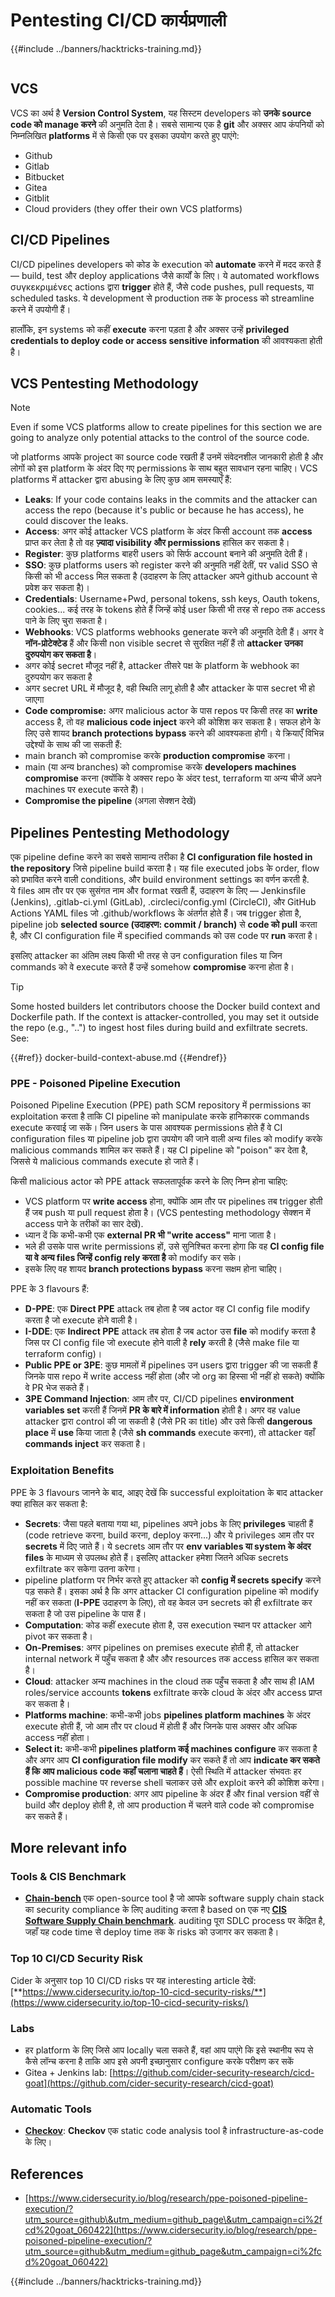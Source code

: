 # Pentesting CI/CD कार्यप्रणाली

{{#include ../banners/hacktricks-training.md}}

<figure><img src="../images/CLOUD-logo-letters.svg" alt=""><figcaption></figcaption></figure>

## VCS

VCS का अर्थ है **Version Control System**, यह सिस्टम developers को **उनके source code को manage करने** की अनुमति देता है। सबसे सामान्य एक है **git** और अक्सर आप कंपनियों को निम्नलिखित **platforms** में से किसी एक पर इसका उपयोग करते हुए पाएंगे:

- Github
- Gitlab
- Bitbucket
- Gitea
- Gitblit
- Cloud providers (they offer their own VCS platforms)


## CI/CD Pipelines

CI/CD pipelines developers को कोड के execution को **automate** करने में मदद करते हैं — build, test और deploy applications जैसे कार्यों के लिए। ये automated workflows συγκεκριμένες actions द्वारा **trigger** होते हैं, जैसे code pushes, pull requests, या scheduled tasks. ये development से production तक के process को streamline करने में उपयोगी हैं।

हालाँकि, इन systems को कहीं **execute** करना पड़ता है और अक्सर उन्हें **privileged credentials to deploy code or access sensitive information** की आवश्यकता होती है।

## VCS Pentesting Methodology

> [!NOTE]
> Even if some VCS platforms allow to create pipelines for this section we are going to analyze only potential attacks to the control of the source code.

जो platforms आपके project का source code रखती हैं उनमें संवेदनशील जानकारी होती है और लोगों को इस platform के अंदर दिए गए permissions के साथ बहुत सावधान रहना चाहिए। VCS platforms में attacker द्वारा abusing के लिए कुछ आम समस्याएँ हैं:

- **Leaks**: If your code contains leaks in the commits and the attacker can access the repo (because it's public or because he has access), he could discover the leaks.
- **Access**: अगर कोई attacker VCS platform के अंदर किसी account तक **access** प्राप्त कर लेता है तो वह **ज़्यादा visibility और permissions** हासिल कर सकता है।
- **Register**: कुछ platforms बाहरी users को सिर्फ account बनाने की अनुमति देती हैं।
- **SSO**: कुछ platforms users को register करने की अनुमति नहीं देतीं, पर valid SSO से किसी को भी access मिल सकता है (उदाहरण के लिए attacker अपने github account से प्रवेश कर सकता है)।
- **Credentials**: Username+Pwd, personal tokens, ssh keys, Oauth tokens, cookies... कई तरह के tokens होते हैं जिन्हें कोई user किसी भी तरह से repo तक access पाने के लिए चुरा सकता है।
- **Webhooks**: VCS platforms webhooks generate करने की अनुमति देती हैं। अगर वे **नॉन-प्रोटेक्टेड** हैं और किसी non visible secret से सुरक्षित नहीं हैं तो **attacker उनका दुरुपयोग कर सकता है**।
- अगर कोई secret मौजूद नहीं है, attacker तीसरे पक्ष के platform के webhook का दुरुपयोग कर सकता है
- अगर secret URL में मौजूद है, वही स्थिति लागू होती है और attacker के पास secret भी हो जाएगा
- **Code compromise:** अगर malicious actor के पास repos पर किसी तरह का **write** access है, तो वह **malicious code inject** करने की कोशिश कर सकता है। सफल होने के लिए उसे शायद **branch protections bypass** करने की आवश्यकता होगी। ये क्रियाएँ विभिन्न उद्देश्यों के साथ की जा सकती हैं:
- main branch को compromise करके **production compromise** करना।
- main (या अन्य branches) को compromise करके **developers machines compromise** करना (क्योंकि वे अक्सर repo के अंदर test, terraform या अन्य चीजें अपने machines पर execute करते हैं)।
- **Compromise the pipeline** (अगला सेक्शन देखें)

## Pipelines Pentesting Methodology

एक pipeline define करने का सबसे सामान्य तरीका है **CI configuration file hosted in the repository** जिसे pipeline build करता है। यह file executed jobs के order, flow को प्रभावित करने वाली conditions, और build environment settings का वर्णन करती है.\
ये files आम तौर पर एक सुसंगत नाम और format रखती हैं, उदाहरण के लिए — Jenkinsfile (Jenkins), .gitlab-ci.yml (GitLab), .circleci/config.yml (CircleCI), और GitHub Actions YAML files जो .github/workflows के अंतर्गत होते हैं। जब trigger होता है, pipeline job **selected source (उदाहरण: commit / branch)** से **code को pull** करता है, और CI configuration file में specified commands को उस code पर **run** करता है।

इसलिए attacker का अंतिम लक्ष्य किसी भी तरह से उन configuration files या जिन commands को वे execute करते हैं उन्हें somehow **compromise** करना होता है।

> [!TIP]
> Some hosted builders let contributors choose the Docker build context and Dockerfile path. If the context is attacker-controlled, you may set it outside the repo (e.g., "..") to ingest host files during build and exfiltrate secrets. See:
>
>{{#ref}}
>docker-build-context-abuse.md
>{{#endref}}

### PPE - Poisoned Pipeline Execution

Poisoned Pipeline Execution (PPE) path SCM repository में permissions का exploitation करता है ताकि CI pipeline को manipulate करके हानिकारक commands execute करवाई जा सकें। जिन users के पास आवश्यक permissions होते हैं वे CI configuration files या pipeline job द्वारा उपयोग की जाने वाली अन्य files को modify करके malicious commands शामिल कर सकते हैं। यह CI pipeline को "poison" कर देता है, जिससे ये malicious commands execute हो जाते हैं।

किसी malicious actor को PPE attack सफलतापूर्वक करने के लिए निम्न होना चाहिए:

- VCS platform पर **write access** होना, क्योंकि आम तौर पर pipelines तब trigger होती हैं जब push या pull request होता है। (VCS pentesting methodology सेक्शन में access पाने के तरीकों का सार देखें).
- ध्यान दें कि कभी-कभी एक **external PR भी "write access"** माना जाता है।
- भले ही उसके पास write permissions हों, उसे सुनिश्चित करना होगा कि वह **CI config file या वे अन्य files जिन्हें config rely करता है** को modify कर सके।
- इसके लिए वह शायद **branch protections bypass** करना सक्षम होना चाहिए।

PPE के 3 flavours हैं:

- **D-PPE**: एक **Direct PPE** attack तब होता है जब actor वह CI config file modify करता है जो execute होने वाली है।
- **I-DDE**: एक **Indirect PPE** attack तब होता है जब actor उस **file** को modify करता है जिस पर CI config file जो execute होने वाली है **rely** करती है (जैसे make file या terraform config)।
- **Public PPE or 3PE**: कुछ मामलों में pipelines उन users द्वारा trigger की जा सकती हैं जिनके पास repo में write access नहीं होता (और जो org का हिस्सा भी नहीं हो सकते) क्योंकि वे PR भेज सकते हैं।
- **3PE Command Injection**: आम तौर पर, CI/CD pipelines **environment variables set** करती हैं जिनमें **PR के बारे में information** होती है। अगर वह value attacker द्वारा control की जा सकती है (जैसे PR का title) और उसे किसी **dangerous place** में **use** किया जाता है (जैसे **sh commands** execute करना), तो attacker वहाँ **commands inject** कर सकता है।

### Exploitation Benefits

PPE के 3 flavours जानने के बाद, आइए देखें कि successful exploitation के बाद attacker क्या हासिल कर सकता है:

- **Secrets**: जैसा पहले बताया गया था, pipelines अपने jobs के लिए **privileges** चाहती हैं (code retrieve करना, build करना, deploy करना...) और ये privileges आम तौर पर **secrets** में दिए जाते हैं। ये secrets आम तौर पर **env variables या system के अंदर files** के माध्यम से उपलब्ध होते हैं। इसलिए attacker हमेशा जितने अधिक secrets exfiltrate कर सकेगा उतना करेगा।
- pipeline platform पर निर्भर करते हुए attacker को **config में secrets specify** करने पड़ सकते हैं। इसका अर्थ है कि अगर attacker CI configuration pipeline को modify नहीं कर सकता (**I-PPE** उदाहरण के लिए), तो वह केवल उन secrets को ही exfiltrate कर सकता है जो उस pipeline के पास हैं।
- **Computation**: कोड कहीं execute होता है, उस execution स्थान पर attacker आगे pivot कर सकता है।
- **On-Premises**: अगर pipelines on premises execute होती हैं, तो attacker internal network में पहुँच सकता है और और resources तक access हासिल कर सकता है।
- **Cloud**: attacker अन्य machines in the cloud तक पहुँच सकता है और साथ ही IAM roles/service accounts **tokens** exfiltrate करके cloud के अंदर और access प्राप्त कर सकता है।
- **Platforms machine**: कभी-कभी jobs **pipelines platform machines** के अंदर execute होती हैं, जो आम तौर पर cloud में होती हैं और जिनके पास अक्सर और अधिक access नहीं होता।
- **Select it:** कभी-कभी **pipelines platform कई machines configure** कर सकता है और अगर आप **CI configuration file modify** कर सकते हैं तो आप **indicate कर सकते हैं कि आप malicious code कहाँ चलाना चाहते हैं**। ऐसी स्थिति में attacker संभवतः हर possible machine पर reverse shell चलाकर उसे और exploit करने की कोशिश करेगा।
- **Compromise production**: अगर आप pipeline के अंदर हैं और final version वहीं से build और deploy होती है, तो आप production में चलने वाले code को compromise कर सकते हैं।

## More relevant info

### Tools & CIS Benchmark

- [**Chain-bench**](https://github.com/aquasecurity/chain-bench) एक open-source tool है जो आपके software supply chain stack का security compliance के लिए auditing करता है based on एक नए [**CIS Software Supply Chain benchmark**](https://github.com/aquasecurity/chain-bench/blob/main/docs/CIS-Software-Supply-Chain-Security-Guide-v1.0.pdf). auditing पूरा SDLC process पर केंद्रित है, जहाँ यह code time से deploy time तक के risks को उजागर कर सकता है।

### Top 10 CI/CD Security Risk

Cider के अनुसार top 10 CI/CD risks पर यह interesting article देखें: [**https://www.cidersecurity.io/top-10-cicd-security-risks/**](https://www.cidersecurity.io/top-10-cicd-security-risks/)

### Labs

- हर platform के लिए जिसे आप locally चला सकते हैं, वहां आप पाएंगे कि इसे स्थानीय रूप से कैसे लॉन्च करना है ताकि आप इसे अपनी इच्छानुसार configure करके परीक्षण कर सकें
- Gitea + Jenkins lab: [https://github.com/cider-security-research/cicd-goat](https://github.com/cider-security-research/cicd-goat)

### Automatic Tools

- [**Checkov**](https://github.com/bridgecrewio/checkov): **Checkov** एक static code analysis tool है infrastructure-as-code के लिए।

## References

- [https://www.cidersecurity.io/blog/research/ppe-poisoned-pipeline-execution/?utm_source=github\&utm_medium=github_page\&utm_campaign=ci%2fcd%20goat_060422](https://www.cidersecurity.io/blog/research/ppe-poisoned-pipeline-execution/?utm_source=github&utm_medium=github_page&utm_campaign=ci%2fcd%20goat_060422)


{{#include ../banners/hacktricks-training.md}}
